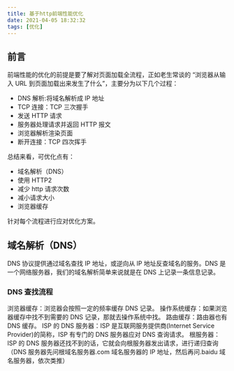 ```yaml
---
title: 基于http前端性能优化
date: 2021-04-05 18:32:32
tags: [优化]
---
```


## 前言

前端性能的优化的前提是要了解对页面加载全流程，正如老生常谈的 “浏览器从输入 URL 到页面加载出来发生了什么”，主要分为以下几个过程：

- DNS 解析:将域名解析成 IP 地址
- TCP 连接：TCP 三次握手
- 发送 HTTP 请求
- 服务器处理请求并返回 HTTP 报文
- 浏览器解析渲染页面
- 断开连接：TCP 四次挥手

总结来看，可优化点有：

- 域名解析（DNS）
- 使用 HTTP2
- 减少 http 请求次数
- 减小请求大小
- 浏览器缓存

针对每个流程进行应对优化方案。

## 域名解析（DNS）

DNS 协议提供通过域名查找 IP 地址，或逆向从 IP 地址反查域名的服务。DNS 是一个网络服务器，我们的域名解析简单来说就是在 DNS 上记录一条信息记录。

### DNS 查找流程

浏览器缓存：浏览器会按照一定的频率缓存 DNS 记录。
操作系统缓存：如果浏览器缓存中找不到需要的 DNS 记录，那就去操作系统中找。
路由缓存：路由器也有 DNS 缓存。
ISP 的 DNS 服务器：ISP 是互联网服务提供商(Internet Service Provider)的简称，ISP 有专门的 DNS 服务器应对 DNS 查询请求。
根服务器：ISP 的 DNS 服务器还找不到的话，它就会向根服务器发出请求，进行递归查询（DNS 服务器先问根域名服务器.com 域名服务器的 IP 地址，然后再问.baidu 域名服务器，依次类推）
